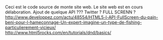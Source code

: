Ceci est le code source de monte site web.
Le site web est en cours délaboration.
Ajout de quelque API ???
        Twitter ?
        FULL SCRENN ? http://www.developpez.com/actu/48554/HTML5-l-API-FullScreen-du-pain-beni-pour-l-hameconnage-Un-expert-imagine-un-type-de-fishing-particulierement-vicieux/
        http://www.html5rocks.com/en/tutorials/dnd/basics/
